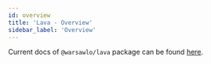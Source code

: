 ```yaml
---
id: overview
title: 'Lava - Overview'
sidebar_label: 'Overview'
---
```


Current docs of `@warsawlo/lava` package can be found [here](https://github.com/WarsawLO/lava).


